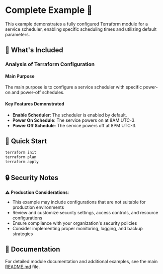 # Complete Example 🚀

This example demonstrates a fully configured Terraform module for a service scheduler, enabling specific scheduling times and utilizing default parameters.

## 🔧 What's Included

### Analysis of Terraform Configuration

#### Main Purpose
The main purpose is to configure a service scheduler with specific power-on and power-off schedules.

#### Key Features Demonstrated
- **Enable Scheduler**: The scheduler is enabled by default.
- **Power On Schedule**: The service powers on at 8AM UTC-3.
- **Power Off Schedule**: The service powers off at 8PM UTC-3.

## 🚀 Quick Start

```bash
terraform init
terraform plan
terraform apply
```

## 🔒 Security Notes

⚠️ **Production Considerations**: 
- This example may include configurations that are not suitable for production environments
- Review and customize security settings, access controls, and resource configurations
- Ensure compliance with your organization's security policies
- Consider implementing proper monitoring, logging, and backup strategies

## 📖 Documentation

For detailed module documentation and additional examples, see the main [README.md](../../README.md) file. 